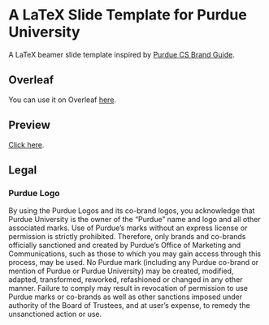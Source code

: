 # A LaTeX Slide Template for Purdue University

A LaTeX beamer slide template inspired by [Purdue CS Brand Guide](https://www.cs.purdue.edu/media/brand_guide.html).

## Overleaf

You can use it on Overleaf [here](https://www.overleaf.com/latex/templates/a-purdue-latex-slide-template/zxfwvccrcmks).

## Preview

[Click here](https://github.com/zhtluo/purdue-slide-template/releases/download/v1.0/A_Purdue_LaTeX_Slide_Template.pdf).

## Legal

### Purdue Logo

By using the Purdue Logos and its co-brand logos, you acknowledge that Purdue University is the owner of the “Purdue” name and logo and all other associated marks. Use of Purdue’s marks without an express license or permission is strictly prohibited. Therefore, only brands and co-brands officially sanctioned and created by Purdue’s Office of Marketing and Communications, such as those to which you may gain access through this process, may be used. No Purdue mark (including any Purdue co-brand or mention of Purdue or Purdue University) may be created, modified, adapted, transformed, reworked, refashioned or changed in any other manner. Failure to comply may result in revocation of permission to use Purdue marks or co-brands as well as other sanctions imposed under authority of the Board of Trustees, and at user’s expense, to remedy the unsanctioned action or use.